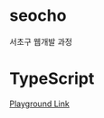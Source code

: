 # seocho

서초구 웹개발 과정

# TypeScript

[Playground Link](https://www.typescriptlang.org/play/?#code/MYewdgzgLgBBMC45QE4EswHMYF4YHIBDAI2HwG4AoCAOgBsBTLKACyssdgE8kwBXALbEGKKl1wwAjACYAzFVCQQjeiEwAKCABoYXAJTkgA)
